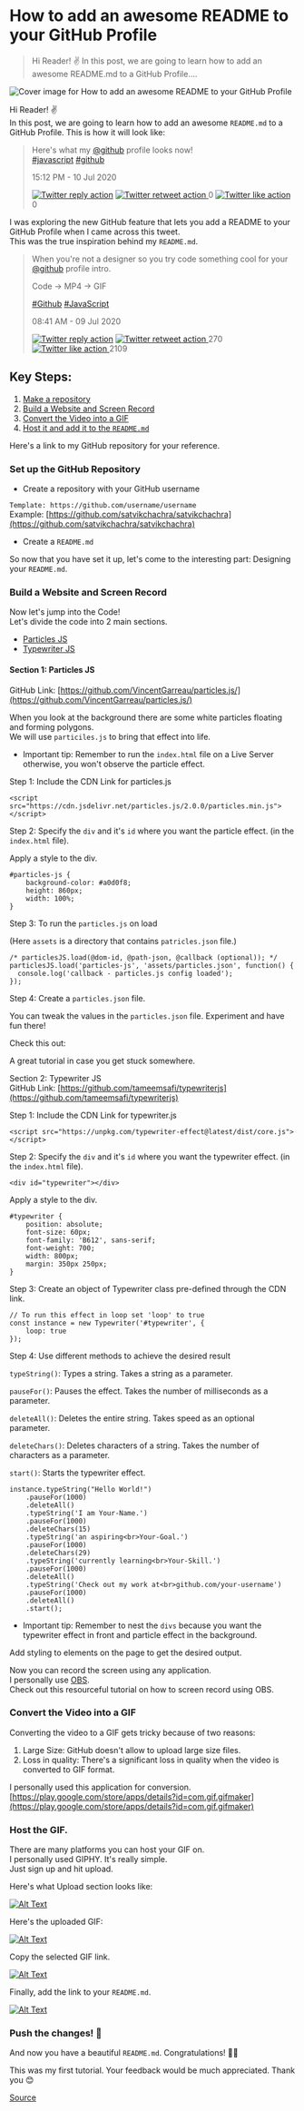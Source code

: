 # How to add an awesome README to your GitHub Profile

> Hi Reader! ✌ In this post, we are going to learn how to add an awesome README.md to a GitHub Profile....

![Cover image for How to add an awesome README to your GitHub Profile](https://imgur.com/tvFpqOX)


Hi Reader! ✌  
In this post, we are going to learn how to add an awesome `README.md` to a GitHub Profile. This is how it will look like:

> Here's what my [@github](https://twitter.com/github) profile looks now!  
> [#javascript](https://twitter.com/hashtag/javascript) [#github](https://twitter.com/hashtag/github)
> 
> 15:12 PM - 10 Jul 2020
> 
>  [![Twitter reply action](chrome-extension://cjedbglnccaioiolemnfhjncicchinao/assets/twitter-reply-action.svg)](https://twitter.com/intent/tweet?in_reply_to=1281607352555200512) [ ![Twitter retweet action](chrome-extension://cjedbglnccaioiolemnfhjncicchinao/assets/twitter-retweet-action.svg) ](https://twitter.com/intent/retweet?tweet_id=1281607352555200512) 0 [ ![Twitter like action](chrome-extension://cjedbglnccaioiolemnfhjncicchinao/assets/twitter-like-action.svg) ](https://twitter.com/intent/like?tweet_id=1281607352555200512) 0

I was exploring the new GitHub feature that lets you add a README to your GitHub Profile when I came across this tweet.  
This was the true inspiration behind my `README.md`.  

> When you're not a designer so you try code something cool for your [@github](https://twitter.com/github) profile intro.
> 
> Code -> MP4 -> GIF
> 
> [#Github](https://twitter.com/hashtag/Github) [#JavaScript](https://twitter.com/hashtag/JavaScript)
> 
> 08:41 AM - 09 Jul 2020
> 
>  [![Twitter reply action](chrome-extension://cjedbglnccaioiolemnfhjncicchinao/assets/twitter-reply-action.svg)](https://twitter.com/intent/tweet?in_reply_to=1281146411736694784) [ ![Twitter retweet action](chrome-extension://cjedbglnccaioiolemnfhjncicchinao/assets/twitter-retweet-action.svg) ](https://twitter.com/intent/retweet?tweet_id=1281146411736694784) 270 [ ![Twitter like action](chrome-extension://cjedbglnccaioiolemnfhjncicchinao/assets/twitter-like-action.svg) ](https://twitter.com/intent/like?tweet_id=1281146411736694784) 2109

[](#key-steps)Key Steps:
------------------------

1.  [Make a repository](#step-1)
2.  [Build a Website and Screen Record](#step-2)
3.  [Convert the Video into a GIF](#step-3)
4.  [Host it and add it to the `README.md`](#step-4)

Here's a link to my GitHub repository for your reference.

### [](#set-up-the-github-repository)Set up the GitHub Repository

*   Create a repository with your GitHub username

`Template: https://github.com/username/username`  
Example: [https://github.com/satvikchachra/satvikchachra](https://github.com/satvikchachra/satvikchachra)

*   Create a `README.md`

So now that you have set it up, let's come to the interesting part: Designing your `README.md`.

### [](#build-a-website-and-screen-record)Build a Website and Screen Record

Now let's jump into the Code!  
Let's divide the code into 2 main sections.

*   [Particles JS](#section-1)
*   [Typewriter JS](#section-2)

#### [](#section-1-particles-js)Section 1: Particles JS

GitHub Link: [https://github.com/VincentGarreau/particles.js/](https://github.com/VincentGarreau/particles.js/)

When you look at the background there are some white particles floating and forming polygons.  
We will use `particiles.js` to bring that effect into life.

*   Important tip: Remember to run the `index.html` file on a Live Server otherwise, you won't observe the particle effect.

Step 1: Include the CDN Link for particles.js  

    <script src="https://cdn.jsdelivr.net/particles.js/2.0.0/particles.min.js"></script>
    

Step 2: Specify the `div` and it's `id` where you want the particle effect. (in the `index.html` file).  

Apply a style to the div.  

    #particles-js {
        background-color: #a0d0f8;
        height: 860px;
        width: 100%;
    }
    

Step 3: To run the `particles.js` on load

(Here `assets` is a directory that contains `patricles.json` file.)  

    /* particlesJS.load(@dom-id, @path-json, @callback (optional)); */
    particlesJS.load('particles-js', 'assets/particles.json', function() {
      console.log('callback - particles.js config loaded');
    });
    

Step 4: Create a `particles.json` file.  
  
You can tweak the values in the `particles.json` file. Experiment and have fun there!

Check this out:

A great tutorial in case you get stuck somewhere.

Section 2: Typewriter JS  
GitHub Link: [https://github.com/tameemsafi/typewriterjs](https://github.com/tameemsafi/typewriterjs)

Step 1: Include the CDN Link for typewriter.js  

    <script src="https://unpkg.com/typewriter-effect@latest/dist/core.js"></script>
    

Step 2: Specify the `div` and it's `id` where you want the typewriter effect. (in the `index.html` file).  

    <div id="typewriter"></div>
    

Apply a style to the div.  

    #typewriter {
        position: absolute;
        font-size: 60px;
        font-family: 'B612', sans-serif;
        font-weight: 700;
        width: 800px;
        margin: 350px 250px;
    }
    

Step 3: Create an object of Typewriter class pre-defined through the CDN link.  

    // To run this effect in loop set 'loop' to true
    const instance = new Typewriter('#typewriter', {
        loop: true
    });
    

Step 4: Use different methods to achieve the desired result

`typeString()`: Types a string. Takes a string as a parameter.

`pauseFor()`: Pauses the effect. Takes the number of milliseconds as a parameter.

`deleteAll()`: Deletes the entire string. Takes speed as an optional parameter.

`deleteChars()`: Deletes characters of a string. Takes the number of characters as a parameter.

`start()`: Starts the typewriter effect.  

    instance.typeString("Hello World!")
        .pauseFor(1000)
        .deleteAll()
        .typeString('I am Your-Name.')
        .pauseFor(1000)
        .deleteChars(15)
        .typeString('an aspiring<br>Your-Goal.')
        .pauseFor(1000)
        .deleteChars(29)
        .typeString('currently learning<br>Your-Skill.')
        .pauseFor(1000)
        .deleteAll()
        .typeString('Check out my work at<br>github.com/your-username')
        .pauseFor(1000)
        .deleteAll()
        .start();
    

*   Important tip: Remember to nest the `divs` because you want the typewriter effect in front and particle effect in the background.

    <div id="particles-js">
            <div id="typewriter"></div>
    </div>
    

Add styling to elements on the page to get the desired output.

Now you can record the screen using any application.  
I personally use [OBS](https://obsproject.com/).  
Check out this resourceful tutorial on how to screen record using OBS.  

### [](#convert-the-video-into-a-gif)Convert the Video into a GIF

Converting the video to a GIF gets tricky because of two reasons:

1.  Large Size: GitHub doesn't allow to upload large size files.
2.  Loss in quality: There's a significant loss in quality when the video is converted to GIF format.

I personally used this application for conversion.  
[https://play.google.com/store/apps/details?id=com.gif.gifmaker](https://play.google.com/store/apps/details?id=com.gif.gifmaker)

### [](#host-the-gif)Host the GIF.

There are many platforms you can host your GIF on.  
I personally used GIPHY. It's really simple.  
Just sign up and hit upload.

Here's what Upload section looks like:

[![Alt Text](https://res.cloudinary.com/practicaldev/image/fetch/s--J1Ikv7I8--/c_limit%2Cf_auto%2Cfl_progressive%2Cq_auto%2Cw_880/https://dev-to-uploads.s3.amazonaws.com/i/fr7jwyeo3oe15f7gx6fn.png)](https://res.cloudinary.com/practicaldev/image/fetch/s--J1Ikv7I8--/c_limit%2Cf_auto%2Cfl_progressive%2Cq_auto%2Cw_880/https://dev-to-uploads.s3.amazonaws.com/i/fr7jwyeo3oe15f7gx6fn.png)

Here's the uploaded GIF:

[![Alt Text](https://res.cloudinary.com/practicaldev/image/fetch/s--5GWef34n--/c_limit%2Cf_auto%2Cfl_progressive%2Cq_auto%2Cw_880/https://dev-to-uploads.s3.amazonaws.com/i/of34es53m3wuibmll7aa.png)](https://res.cloudinary.com/practicaldev/image/fetch/s--5GWef34n--/c_limit%2Cf_auto%2Cfl_progressive%2Cq_auto%2Cw_880/https://dev-to-uploads.s3.amazonaws.com/i/of34es53m3wuibmll7aa.png)

Copy the selected GIF link.

[![Alt Text](https://res.cloudinary.com/practicaldev/image/fetch/s--wFZSEVmr--/c_limit%2Cf_auto%2Cfl_progressive%2Cq_auto%2Cw_880/https://dev-to-uploads.s3.amazonaws.com/i/s2rupvvztvhsy3bywxu5.png)](https://res.cloudinary.com/practicaldev/image/fetch/s--wFZSEVmr--/c_limit%2Cf_auto%2Cfl_progressive%2Cq_auto%2Cw_880/https://dev-to-uploads.s3.amazonaws.com/i/s2rupvvztvhsy3bywxu5.png)

Finally, add the link to your `README.md`.

[![Alt Text](https://res.cloudinary.com/practicaldev/image/fetch/s--ka5rj4mc--/c_limit%2Cf_auto%2Cfl_progressive%2Cq_auto%2Cw_880/https://dev-to-uploads.s3.amazonaws.com/i/3psxs4bt980yw2m5aquu.png)](https://res.cloudinary.com/practicaldev/image/fetch/s--ka5rj4mc--/c_limit%2Cf_auto%2Cfl_progressive%2Cq_auto%2Cw_880/https://dev-to-uploads.s3.amazonaws.com/i/3psxs4bt980yw2m5aquu.png)

### [](#push-the-changes)Push the changes! 🚀

And now you have a beautiful `README.md`. Congratulations! 🥳🎉

This was my first tutorial. Your feedback would be much appreciated. Thank you 😊


[Source](https://dev.to/satvikchachra/how-to-add-an-awesome-readme-to-your-github-profile-361n)